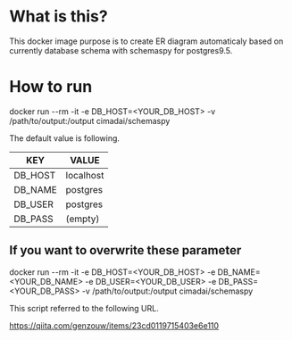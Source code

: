 # What is this?
This docker image purpose is to create ER diagram automaticaly based on currently database schema with schemaspy for postgres9.5.

# How to run

docker run --rm -it -e DB_HOST=<YOUR_DB_HOST> -v /path/to/output:/output cimadai/schemaspy

The default value is following.

| KEY | VALUE |
| --- | --- |
| DB_HOST | localhost |
| DB_NAME | postgres |
| DB_USER | postgres |
| DB_PASS | (empty) |

## If you want to overwrite these parameter

docker run --rm -it -e DB_HOST=<YOUR_DB_HOST> -e DB_NAME=<YOUR_DB_NAME> -e DB_USER=<YOUR_DB_USER> -e DB_PASS=<YOUR_DB_PASS> -v /path/to/output:/output cimadai/schemaspy

This script referred to the following URL.

https://qiita.com/genzouw/items/23cd0119715403e6e110
